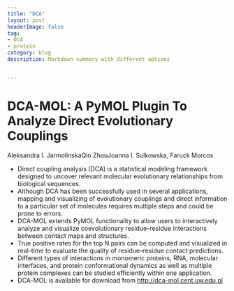 ```yaml
---
title: "DCA"
layout: post
headerImage: false
tag:
- DCA
- protein
category: blog
description: Markdown summary with different options


---
```


# DCA-MOL: A PyMOL Plugin To Analyze Direct Evolutionary Couplings

Aleksandra I. JarmolinskaQin ZhouJoanna I. Sulkowska, Faruck Morcos

- Direct coupling analysis (DCA) is a statistical modeling framework designed to uncover relevant molecular evolutionary relationships from biological sequences.
- Although DCA has been successfully used in several applications, mapping and visualizing of evolutionary couplings and direct information to a particular set of molecules requires multiple steps and could be prone to errors.
- DCA-MOL extends PyMOL functionality to allow users to interactively analyze and visualize coevolutionary residue–residue interactions between contact maps and structures.
- True positive rates for the top N pairs can be computed and visualized in real-time to evaluate the quality of residue–residue contact predictions.
- Different types of interactions in monomeric proteins, RNA, molecular interfaces, and protein conformational dynamics as well as multiple protein complexes can be studied efficiently within one application.
- DCA-MOL is available for download from http://dca-mol.cent.uw.edu.pl
